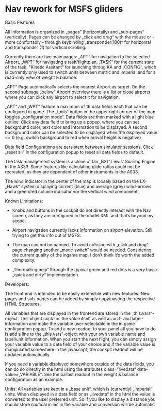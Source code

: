 # Nav rework for MSFS gliders

Basic Features

All Information is organized in „pages“ (horizontally) and „sub-pages“ (vertically). Pages can be changed by „click and drag“ with the mouse or - more comfortably - through keybinding „transponder(100)“ for horizontal and transponder (1) for vertical scrolling. 

Currently there are five main pages: „APT“ for navigation to the selected Airport, „WPT“ for navigating a task/flightplan, „TASK“ for the current state of the task, "Kinetic Assitant" for launching throug KA and „CONFIG“, which is currently only used to switch units between metric and imperial and for a read-only view of weight & balance.

„APT“ Page automatically selects the nearest Airport as target. On the second subpage „below“ Airport overview there is a list of close airports where you can click any airport to select it for navigation.

„APT“ and „WPT“ feature a maximum of 16 data fields each that can be configured in game. The „tools“ button in the upper right corner of the map toggles „configuration mode“. Data fields are then marked with a light blue outline. Click any data field to bring up a popup, where you can set background color, text color and Information to be displayed. A second background color can be selected to be displayed when the displayed value <= 0 (e.g. switch background to red when arrival height is negative)

Data field Configurations are persistent between simulator sessions. Click „reset all“ in the configuration popup to reset all data fields to default.

The task management system is a clone of Ian „B21“ Lewis’ Soaring Engine in the AS33. Some features like calculating glide ratios could not be recreated, as they are dependent of other instruments in the AS33. 

The wind indicator in the center of the map is loosely based on the LX-„Hawk“ system displaying current (blue) and average (grey) wind-arrows and a green/red column indicator vor the vertical wind component.


Known Limitations: 

- Knobs and buttons in the cockpit do not directly interact with the Nav screen, as they are configured in the model XML and that’s beyond my scope.

- Airport navigation currently lacks information on airport elevation. Still trying to get this info out of MSFS.

- The map can not be panned. To avoid collision with „click and drag“ page changing another „mode switch“ would be needed. Considering the current quality of the ingame map, I don’t think it’s worth the added complexity. 

- „Thermalling help“ through the typical green and red dots is a very basic „quick and dirty“ implementation

 

 

Developers:

The front end is intended to be easily extensible with new features. New pages and sub-pages can be added by simply copy/pasting the respective HTML-Structures.

All variables that are displayed in the frontend are stored in the „this.vars“-object. This object contains the value itself as well as unit- and label-information and make the variable user-selectable in the in game configuration popup. To add a new readout to your panel all you have to do is add a line to the „this.vars“-object with your own variable name and label/unit information. When you start the next flight, you can simply assign your variable value to a data field of your choice and if the variable value is manipulated somewhere in the javascript, the cockpit readout will be updated automatically.

If you need a variable displayed somewhere outside of the data fields, you can do so directly in the html using the attributes  class=“livedata“ data-value=„VARIABLE“. See the ballast readout in the weight & balance configuration as an example.

Units: All variables are kept in a „base unit“, which is (currently) „imperial“ units. When displayed in a data field or as „livedata“ in the html the value is converted to the user preferred unit. So if you like to display a distance you should store nautical miles in the variable and conversion will be automatic

 

